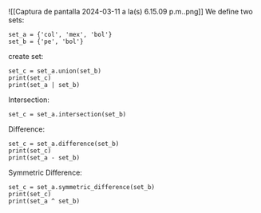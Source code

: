 ![[Captura de pantalla 2024-03-11 a la(s) 6.15.09 p.m..png]]
We define two sets:
```
set_a = {'col', 'mex', 'bol'} 
set_b = {'pe', 'bol'}
```

create set:
```
set_c = set_a.union(set_b)
print(set_c)
print(set_a | set_b)
```

Intersection:
```
set_c = set_a.intersection(set_b)
```

Difference:
```
set_c = set_a.difference(set_b) 
print(set_c)
print(set_a - set_b)
```

Symmetric Difference:
```
set_c = set_a.symmetric_difference(set_b) 
print(set_c)
print(set_a ^ set_b)
```